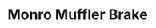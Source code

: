 ---
title: "Monro Muffler Brake"
url: /buffalo/monro-muffler-brake-harlem-road/
shop: Autowerkstatt
---